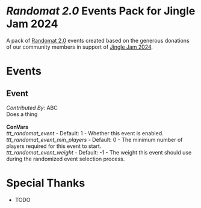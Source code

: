 # _Randomat 2.0_ Events Pack for Jingle Jam 2024
A pack of [Randomat 2.0](https://github.com/Malivil/TTT-Randomat-20) events created based on the generous donations of our community members in support of [Jingle Jam 2024](https://www.jinglejam.co.uk/).

# Events

## Event
_Contributed By_: ABC\
Does a thing
\
\
**ConVars**
\
_ttt_randomat_event_ - Default: 1 - Whether this event is enabled.\
_ttt_randomat_event_min_players_ - Default: 0 - The minimum number of players required for this event to start.\
_ttt_randomat_event_weight_ - Default: -1 - The weight this event should use during the randomized event selection process.

# Special Thanks
- TODO
